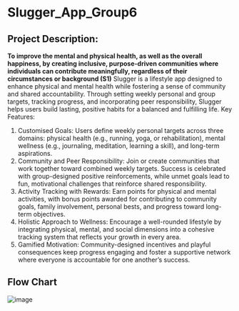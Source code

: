 # Slugger_App_Group6
## Project Description:
**To improve the mental and physical health, as well as the overall happiness, by creating inclusive, purpose-driven communities where individuals can contribute meaningfully, regardless of their circumstances or background (S1)**
Slugger is a lifestyle app designed to enhance physical and mental health while fostering a sense of community and shared accountability. Through setting weekly personal and group targets, tracking progress, and incorporating peer responsibility, Slugger helps users build lasting, positive habits for a balanced and fulfilling life.
Key Features:

1. Customised Goals: Users define weekly personal targets across three domains: physical health (e.g., running, yoga, or rehabilitation), mental wellness (e.g., journaling, meditation, learning a skill), and long-term aspirations.
2. Community and Peer Responsibility: Join or create communities that work together toward combined weekly targets. Success is celebrated with group-designed positive reinforcements, while unmet goals lead to fun, motivational challenges that reinforce shared responsibility.
3. Activity Tracking with Rewards: Earn points for physical and mental activities, with bonus points awarded for contributing to community goals, family involvement, personal bests, and progress toward long-term objectives.
4. Holistic Approach to Wellness: Encourage a well-rounded lifestyle by integrating physical, mental, and social dimensions into a cohesive tracking system that reflects your growth in every area.
5. Gamified Motivation: Community-designed incentives and playful consequences keep progress engaging and foster a supportive network where everyone is accountable for one another’s success.

## Flow Chart
![image](https://github.com/user-attachments/assets/316bcd5e-0195-4650-91d4-9f7e2c8b5d7a)

